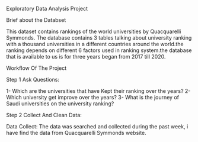Exploratory Data Analysis Project 


Brief about the Databset

This dataset contains rankings of the world universities by Quacquarelli Symmonds. The database contains 3 tables talking about 
university ranking with a thousand universities in a different countries around the world.the ranking depends on different 6 factors
used in ranking system.the database that is available to us is for three years began from 2017 till 2020.



Workflow Of The Project

Step 1 Ask Questions:

1- Which are the universities that have Kept their ranking over the years?
2- Which university get improve over the years?
3- What is the journey of Saudi universities on the university ranking?
	

Step 2 Collect And Clean Data:

Data Collect: The data was searched and collected during the past week, i have find the data from Quacquarelli Symmonds website.
